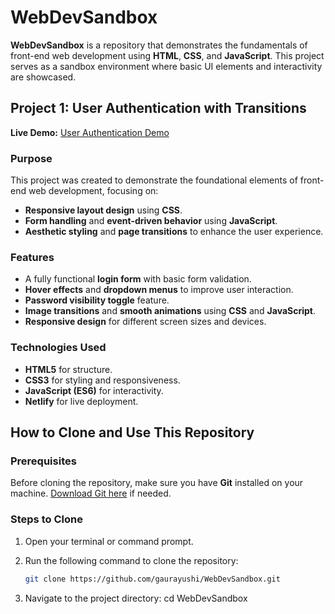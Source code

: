 # WebDevSandbox

**WebDevSandbox** is a repository that demonstrates the fundamentals of front-end web development using **HTML**, **CSS**, and **JavaScript**. This project serves as a sandbox environment where basic UI elements and interactivity are showcased.

## Project 1: User Authentication with Transitions

**Live Demo:** [User Authentication Demo](#)

### Purpose

This project was created to demonstrate the foundational elements of front-end web development, focusing on:

- **Responsive layout design** using **CSS**.
- **Form handling** and **event-driven behavior** using **JavaScript**.
- **Aesthetic styling** and **page transitions** to enhance the user experience.

### Features

- A fully functional **login form** with basic form validation.
- **Hover effects** and **dropdown menus** to improve user interaction.
- **Password visibility toggle** feature.
- **Image transitions** and **smooth animations** using **CSS** and **JavaScript**.
- **Responsive design** for different screen sizes and devices.

### Technologies Used

- **HTML5** for structure.
- **CSS3** for styling and responsiveness.
- **JavaScript (ES6)** for interactivity.
- **Netlify** for live deployment.

## How to Clone and Use This Repository

### Prerequisites

Before cloning the repository, make sure you have **Git** installed on your machine. [Download Git here](https://git-scm.com/downloads) if needed.

### Steps to Clone

1. Open your terminal or command prompt.
2. Run the following command to clone the repository:

   ```bash
   git clone https://github.com/gaurayushi/WebDevSandbox.git
3.  Navigate to the project directory:
   cd WebDevSandbox

